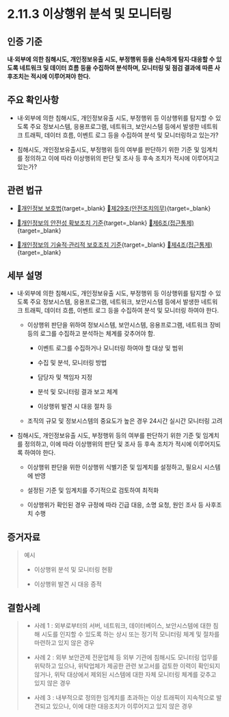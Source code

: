 # 2.11.3 이상행위 분석 및 모니터링

## 인증 기준

**내·외부에 의한 침해시도, 개인정보유출 시도, 부정행위 등을 신속하게 탐지·대응할 수 있도록 네트워크 및 데이터 흐름 등을 수집하여 분석하며, 모니터링 및 점검 결과에 따른 사후조치는 적시에 이루어져야 한다.**

## 주요 확인사항

- 내·외부에 의한 침해시도, 개인정보유출 시도, 부정행위 등 이상행위를 탐지할 수 있도록 주요 정보시스템, 응용프로그램, 네트워크, 보안시스템 등에서 발생한 네트워크 트래픽, 데이터 흐름, 이벤트 로그 등을 수집하여 분석 및 모니터링하고 있는가?

- 침해시도, 개인정보유출시도, 부정행위 등의 여부를 판단하기 위한 기준 및 임계치를 정의하고 이에 따라 이상행위의 판단 및 조사 등 후속 조치가 적시에 이루어지고 있는가?

## 관련 법규

- [🔗개인정보 보호법][개인정보 보호법 제29조]{target=_blank} [🔗제29조(안전조치의무)][개인정보 보호법 제29조 부분]{target=_blank}

- [🔗개인정보의 안전성 확보조치 기준][개인정보의 안전성 확보조치 기준 제6조]{target=_blank} [🔗제6조(접근통제)][개인정보의 안전성 확보조치 기준 제6조]{target=_blank}

- [🔗개인정보의 기술적·관리적 보호조치 기준][개인정보의 기술적·관리적 보호조치 기준 제4조]{target=_blank} [🔗제4조(접근통제)][개인정보의 기술적·관리적 보호조치 기준 제4조]{target=_blank}

## 세부 설명

- 내·외부에 의한 침해시도, 개인정보유출 시도, 부정행위 등 이상행위를 탐지할 수 있도록 주요 정보시스템, 응용프로그램, 네트워크, 보안시스템 등에서 발생한 네트워크 트래픽, 데이터 흐름, 이벤트 로그 등을 수집하여 분석 및 모니터링 하여야 한다.

    - 이상행위 판단을 위하여 정보시스템, 보안시스템, 응용프로그램, 네트워크 장비 등의 로그를 수집하고 분석하는 체계를 갖추어야 함.

        - 이벤트 로그를 수집하거나 모니터링 하여야 할 대상 및 범위

        - 수집 및 분석, 모니터링 방법

        - 담당자 및 책임자 지정

        - 분석 및 모니터링 결과 보고 체계

        - 이상행위 발견 시 대응 절차 등

    - 조직의 규모 및 정보시스템의 중요도가 높은 경우 24시간 실시간 모니터링 고려

- 침해시도, 개인정보유출 시도, 부정행위 등의 여부를 판단하기 위한 기준 및 임계치를 정의하고, 이에 따라 이상행위의 판단 및 조사 등 후속 조치가 적시에 이루어지도록 하여야 한다.

    - 이상행위 판단을 위한 이상행위 식별기준 및 임계치를 설정하고, 필요시 시스템에 반영

    - 설정된 기준 및 임계치를 주기적으로 검토하여 최적화

    - 이상행위가 확인된 경우 규정에 따라 긴급 대응, 소명 요청, 원인 조사 등 사후조치 수행

## 증거자료

> 예시
>
> - 이상행위 분석 및 모니터링 현황
>
> - 이상행위 발견 시 대응 증적

## 결함사례

> - 사례 1 : 외부로부터의 서버, 네트워크, 데이터베이스, 보안시스템에 대한 침해 시도를 인지할 수 있도록 하는 상시 또는 정기적 모니터링 체계 및 절차를 마련하고 있지 않은 경우
>
> - 사례 2 : 외부 보안관제 전문업체 등 외부 기관에 침해시도 모니터링 업무를 위탁하고 있으나, 위탁업체가 제공한 관련 보고서를 검토한 이력이 확인되지 않거나, 위탁 대상에서 제외된 시스템에 대한 자체 모니터링 체계를 갖추고 있지 않은 경우
>
> - 사례 3 : 내부적으로 정의한 임계치를 초과하는 이상 트래픽이 지속적으로 발견되고 있으나, 이에 대한 대응조치가 이루어지고 있지 않은 경우

[개인정보 보호법 제29조]: https://www.law.go.kr/법령/개인정보보호법/(20200805,16930,20200204)/제29조 "개인정보 보호법 제29조"
[개인정보 보호법 제29조 부분]: https://www.law.go.kr/법령/개인정보보호법/제29조 "개인정보 보호법 제29조 부분"

[개인정보의 안전성 확보조치 기준 제6조]: https://www.law.go.kr/행정규칙/(개인정보보호위원회)개인정보의안전성확보조치기준/(2021-2,20210915)/제6조 "개인정보의 안전성 확보조치 기준 제6조"

[개인정보의 기술적·관리적 보호조치 기준 제4조]: https://www.law.go.kr/행정규칙/(개인정보보호위원회)개인정보의기술적·관리적보호조치기준/(2021-3,20210915)/제4조 "개인정보의 기술적·관리적 보호조치 기준 제4조"
